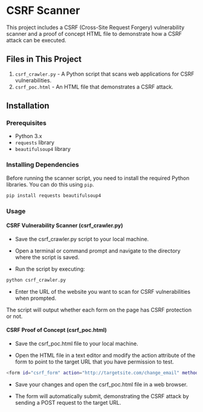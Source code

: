 # CSRF Scanner

This project includes a CSRF (Cross-Site Request Forgery) vulnerability scanner and a proof of concept HTML file to demonstrate how a CSRF attack can be executed.

## Files in This Project

1. `csrf_crawler.py` - A Python script that scans web applications for CSRF vulnerabilities.
2. `csrf_poc.html` - An HTML file that demonstrates a CSRF attack.

## Installation

### Prerequisites

- Python 3.x
- `requests` library
- `beautifulsoup4` library

### Installing Dependencies

Before running the scanner script, you need to install the required Python libraries. You can do this using `pip`.

```bash
pip install requests beautifulsoup4
```
### Usage

#### CSRF Vulnerability Scanner (csrf_crawler.py)
- Save the csrf_crawler.py script to your local machine.

- Open a terminal or command prompt and navigate to the directory where the script is saved.

- Run the script by executing:

```bash
python csrf_crawler.py
```
- Enter the URL of the website you want to scan for CSRF vulnerabilities when prompted.

The script will output whether each form on the page has CSRF protection or not.

#### CSRF Proof of Concept (csrf_poc.html)
- Save the csrf_poc.html file to your local machine.

- Open the HTML file in a text editor and modify the action attribute of the form to point to the target URL that you have permission to test.

```bash
<form id="csrf_form" action="http://targetsite.com/change_email" method="POST">
```
- Save your changes and open the csrf_poc.html file in a web browser.

- The form will automatically submit, demonstrating the CSRF attack by sending a POST request to the target URL.
